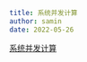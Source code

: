 ```yaml
title: 系统并发计算
author: samin
date: 2022-05-26
```

[系统并发计算](https://gaudy-feels-700.notion.site/24276c491df440ceb3a6149f16aad6e0)